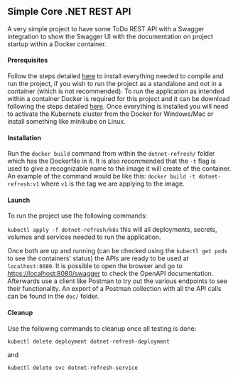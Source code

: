 ## Simple Core .NET REST API
A very simple project to have some ToDo REST API with a Swagger integration to show the Swagger UI with the documentation on project startup within a Docker container.

#### Prerequisites
Follow the steps detailed [here](https://dotnet.microsoft.com/download) to install everything needed to compile and run the project, if you wish to run the project as a standalone and not in a container (which is not recommended). To run the application as intended within a container Docker is required for this project and it can be download following the steps detailed [here](https://www.docker.com/products/docker-desktop). Once everything is installed you will need to activate the Kubernets cluster from the Docker for Windows/Mac or install something like minikube on Linux.

#### Installation
Run the `docker build` command from within the `dotnet-refresh/` folder which has the Dockerfile in it. It is also recommended that the `-t` flag is used to give a recognizable name to the image it will create of the container. An example of the command would be like this: `docker build -t dotnet-refresh:v1` where `v1` is the tag we are applying to the image.

#### Launch
To run the project use the following commands:

`kubectl apply -f dotnet-refresh/k8s` this will all deployments, secrets, volumes and services needed to run the application.

Once both are up and running (can be checked using the `kubectl get pods` to see the containers' status) the APIs are ready to be used at `localhost:8080`. It is possible to open the browser and go to [https://localhost:8080/swagger](https://localhost:8080/swagger) to check the OpenAPI documentation.
Afterwards use a client like Postman to try out the various endpoints to see their functionality. An export of a Postman collection with all the API calls can be found in the `doc/` folder.

#### Cleanup
Use the following commands to cleanup once all testing is done:

`kubectl delete deployment dotnet-refresh-deployment`

and

`kubectl delete svc dotnet-refresh-service`
